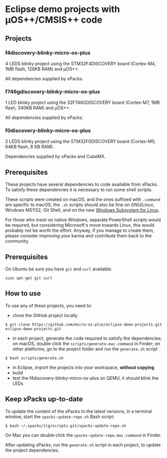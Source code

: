 # Eclipse demo projects with µOS++/CMSIS++ code

## Projects

### f4discovery-blinky-micro-os-plus

4 LEDS blinky project using the STM32F4DISCOVERY board (Cortex-M4, 1MB flash, 128KB RAM) and µOS++.

All dependencies supplied by xPacks.

### f746gdiscovery-blinky-micro-os-plus

1 LED blinky project using the 32F746GDISCOVERY board (Cortex-M7, 1MB flash, 340KB RAM) and µOS++.

All dependencies supplied by xPacks.

### f0discovery-blinky-micro-os-plus

2 LEDS blinky project using the STM32F0DISCOVERY board (Cortex-M0, 64KB flash, 8 KB RAM).

Dependencies supplied by xPacks and CubeMX.

## Prerequisites

These projects have several dependencies to code available from xPacks. To satisfy these dependencies it is necessary to run some shell scripts.

These scripts were created on macOS, and the ones suffixed with `.command` are specific to macOS; the `.sh` scripts should also be fine on GNU/Linux, Windows MSYS2, Git Shell, and on the new [Windows Subsystem for Linux](https://msdn.microsoft.com/commandline/wsl/about).

For those who insist on native Windows, separate PowerShell scripts would be required, but considering Microsoft's move towards Linux, this would probably not be worth the effort. Anyway, if you manage to create them, please consider improving your karma and contribute them back to the community.

## Prerequisites

On Ubuntu be sure you have `git` and `curl` available:

```
suso apt-get git curl
```

## How to use

To use any of these projects, you need to:

* clone the GitHub project locally
```
$ git clone https://github.com/micro-os-plus/eclipse-demo-projects.git eclipse-demo-projects.git
```
* in each project, generate the code required to satisfy the dependencies; on macOS, double click the `scripts/generate.mac.command` in Finder; on other platforms, go to the project folder and run the `generate.sh` script
```
$ bash scripts/generate.sh
```
* in Eclipse, import the projects into your workspace, **without copying**
* build
* test the f4discovery-blinky-micro-os-plus on QEMU, it should blink the LEDs

## Keep xPacks up-to-date

To update the content of the xPacks to the latest versions, in a terminal window, start the `xpacks-update-repo.sh` Bash script:

```
$ bash ~/.xpacks/ilg/scripts.git/xpacks-update-repo.sh
```

On Mac you can double click the `xpacks-update-repo.mac.command` in Finder.

After updating xPacks, run the `generate.sh` script in each project, to update the project dependencies.




